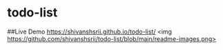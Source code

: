 # todo-list

##Live Demo
https://shivanshsrii.github.io/todo-list/
<img https://github.com/shivanshsrii/todo-list/blob/main/readme-images.png></img>
